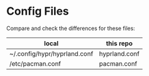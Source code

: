 # Config Files

Compare and check the differences for these files:

| local | this repo |
|---|---|
| ~/.config/hypr/hyprland.conf | hyprland.conf |
| /etc/pacman.conf | pacman.conf |
